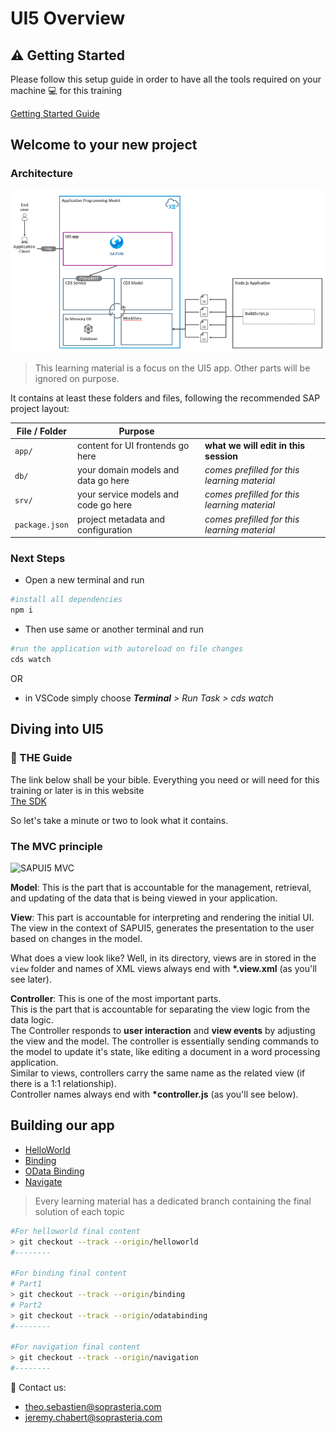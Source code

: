 
# UI5 Overview

## :warning: Getting Started

Please follow this setup guide in order to have all the tools required on your machine :computer: for this training

[Getting Started Guide](GettingStarted.md)

## Welcome to your new project

### Architecture

![Architecture](assets/Architecture.PNG)

>This learning material is a focus on the UI5 app. Other parts will be ignored on purpose.

It contains at least these folders and files, following the recommended SAP project layout:

File / Folder | Purpose |   |
--|--|--|
`app/` | content for UI frontends go here| **what we will edit in this session**
`db/` | your domain models and data go here| *comes prefilled for this learning material*|
`srv/` | your service models and code go here|*comes prefilled for this learning material*|
`package.json` | project metadata and configuration|*comes prefilled for this learning material*|

### Next Steps

- Open a new terminal and run

```sh
#install all dependencies
npm i
```

- Then use same or another terminal and run

```sh
#run the application with autoreload on file changes
cds watch
```

OR

- in VSCode simply choose _**Terminal** > Run Task > cds watch_

## Diving into UI5

### :notebook: THE Guide

The link below shall be your bible.
Everything you need or will need for this training or later is in this website  
[The SDK](https://sapui5.hana.ondemand.com/)

So let's take a minute or two to look what it contains.

### The MVC principle

![SAPUI5 MVC](https://sapui5.hana.ondemand.com/docs/topics/loio1eb216151b1b41f1979b7b6c969670df_LowRes.png)

**Model**: This is the part that is accountable for the management, retrieval, and updating of the data that is being viewed in your application.

**View**: This part is accountable for interpreting and rendering the initial UI. The view in the context of SAPUI5, generates the presentation to the user based on changes in the model.

What does a view look like? Well, in its directory, views are in stored in the `view` folder and names of XML views always end with __*.view.xml__ (as you'll see later).

**Controller**: This is one of the most important parts.  
This is the part that is accountable for separating the view logic from the data logic.  
The Controller responds to **user interaction** and **view events** by adjusting the view and the model. The controller is essentially sending commands to the model to update it's state, like editing a document in a word processing application.  
Similar to views, controllers carry the same name as the related view (if there is a 1:1 relationship).  
Controller names always end with __*controller.js__ (as you'll see below).  

## Building our app

- [HelloWorld](Helloworld.md)
- [Binding](Binding.md)
- [OData Binding](ODataBinding.md)
- [Navigate](Navigate.md)

> Every learning material has a dedicated branch containing the final solution of each topic

```sh
#For helloworld final content
> git checkout --track --origin/helloworld
#--------

#For binding final content
# Part1
> git checkout --track --origin/binding
# Part2
> git checkout --track --origin/odatabinding
#--------

#For navigation final content
> git checkout --track --origin/navigation
#--------
```

:e-mail: Contact us:

- theo.sebastien@soprasteria.com
- jeremy.chabert@soprasteria.com
